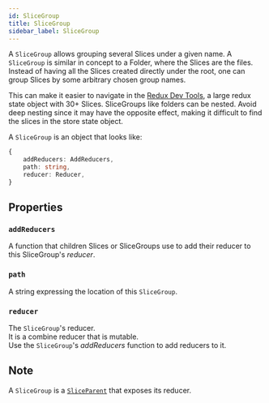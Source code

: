 ```yaml
---
id: SliceGroup
title: SliceGroup
sidebar_label: SliceGroup
---
```


A `SliceGroup` allows grouping several Slices under a given name.
A `SliceGroup` is similar in concept to a Folder, where the Slices are the files.
Instead of having all the Slices created directly under the root, one can group
Slices by some arbitrary chosen group names.

This can make it easier to navigate in the <a href="https://redux-toolkit.js.org/api/configurestore" target="_blank">Redux Dev Tools</a>, a large redux state object with 30+ Slices.
SliceGroups like folders can be nested.
Avoid deep nesting since it may have the opposite effect, making it difficult to find the slices in the store state object.

A `SliceGroup` is an object that looks like:

```ts
{
    addReducers: AddReducers,
    path: string,
    reducer: Reducer,
}
```

## Properties

### `addReducers`

A function that children Slices or SliceGroups use to add their reducer to
this SliceGroup's _reducer_.

### `path`

A string expressing the location of this `SliceGroup`.

### `reducer`

The `SliceGroup`'s reducer.  
It is a combine reducer that is mutable.  
Use the `SliceGroup`'s _addReducers_ function to add reducers to it.

## Note

A `SliceGroup` is a [`SliceParent`](/slices-for-redux/docs/api/SliceParent) that exposes its reducer.
